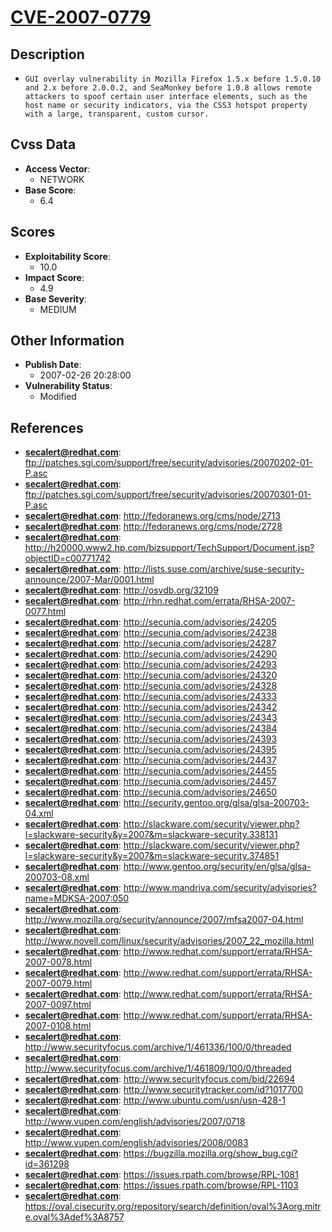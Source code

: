 
# [CVE-2007-0779](https://cve.mitre.org/cgi-bin/cvename.cgi?name=CVE-2007-0779)

## Description

- `GUI overlay vulnerability in Mozilla Firefox 1.5.x before 1.5.0.10 and 2.x before 2.0.0.2, and SeaMonkey before 1.0.8 allows remote attackers to spoof certain user interface elements, such as the host name or security indicators, via the CSS3 hotspot property with a large, transparent, custom cursor.`

## Cvss Data

- **Access Vector**:
  - NETWORK
- **Base Score**:
  - 6.4

## Scores

- **Exploitability Score**:
  - 10.0
- **Impact Score**:
  - 4.9
- **Base Severity**:
  - MEDIUM

## Other Information

- **Publish Date**:
  - 2007-02-26 20:28:00
- **Vulnerability Status**:
  - Modified

## References

- **secalert@redhat.com**: ftp://patches.sgi.com/support/free/security/advisories/20070202-01-P.asc
- **secalert@redhat.com**: ftp://patches.sgi.com/support/free/security/advisories/20070301-01-P.asc
- **secalert@redhat.com**: http://fedoranews.org/cms/node/2713
- **secalert@redhat.com**: http://fedoranews.org/cms/node/2728
- **secalert@redhat.com**: http://h20000.www2.hp.com/bizsupport/TechSupport/Document.jsp?objectID=c00771742
- **secalert@redhat.com**: http://lists.suse.com/archive/suse-security-announce/2007-Mar/0001.html
- **secalert@redhat.com**: http://osvdb.org/32109
- **secalert@redhat.com**: http://rhn.redhat.com/errata/RHSA-2007-0077.html
- **secalert@redhat.com**: http://secunia.com/advisories/24205
- **secalert@redhat.com**: http://secunia.com/advisories/24238
- **secalert@redhat.com**: http://secunia.com/advisories/24287
- **secalert@redhat.com**: http://secunia.com/advisories/24290
- **secalert@redhat.com**: http://secunia.com/advisories/24293
- **secalert@redhat.com**: http://secunia.com/advisories/24320
- **secalert@redhat.com**: http://secunia.com/advisories/24328
- **secalert@redhat.com**: http://secunia.com/advisories/24333
- **secalert@redhat.com**: http://secunia.com/advisories/24342
- **secalert@redhat.com**: http://secunia.com/advisories/24343
- **secalert@redhat.com**: http://secunia.com/advisories/24384
- **secalert@redhat.com**: http://secunia.com/advisories/24393
- **secalert@redhat.com**: http://secunia.com/advisories/24395
- **secalert@redhat.com**: http://secunia.com/advisories/24437
- **secalert@redhat.com**: http://secunia.com/advisories/24455
- **secalert@redhat.com**: http://secunia.com/advisories/24457
- **secalert@redhat.com**: http://secunia.com/advisories/24650
- **secalert@redhat.com**: http://security.gentoo.org/glsa/glsa-200703-04.xml
- **secalert@redhat.com**: http://slackware.com/security/viewer.php?l=slackware-security&y=2007&m=slackware-security.338131
- **secalert@redhat.com**: http://slackware.com/security/viewer.php?l=slackware-security&y=2007&m=slackware-security.374851
- **secalert@redhat.com**: http://www.gentoo.org/security/en/glsa/glsa-200703-08.xml
- **secalert@redhat.com**: http://www.mandriva.com/security/advisories?name=MDKSA-2007:050
- **secalert@redhat.com**: http://www.mozilla.org/security/announce/2007/mfsa2007-04.html
- **secalert@redhat.com**: http://www.novell.com/linux/security/advisories/2007_22_mozilla.html
- **secalert@redhat.com**: http://www.redhat.com/support/errata/RHSA-2007-0078.html
- **secalert@redhat.com**: http://www.redhat.com/support/errata/RHSA-2007-0079.html
- **secalert@redhat.com**: http://www.redhat.com/support/errata/RHSA-2007-0097.html
- **secalert@redhat.com**: http://www.redhat.com/support/errata/RHSA-2007-0108.html
- **secalert@redhat.com**: http://www.securityfocus.com/archive/1/461336/100/0/threaded
- **secalert@redhat.com**: http://www.securityfocus.com/archive/1/461809/100/0/threaded
- **secalert@redhat.com**: http://www.securityfocus.com/bid/22694
- **secalert@redhat.com**: http://www.securitytracker.com/id?1017700
- **secalert@redhat.com**: http://www.ubuntu.com/usn/usn-428-1
- **secalert@redhat.com**: http://www.vupen.com/english/advisories/2007/0718
- **secalert@redhat.com**: http://www.vupen.com/english/advisories/2008/0083
- **secalert@redhat.com**: https://bugzilla.mozilla.org/show_bug.cgi?id=361298
- **secalert@redhat.com**: https://issues.rpath.com/browse/RPL-1081
- **secalert@redhat.com**: https://issues.rpath.com/browse/RPL-1103
- **secalert@redhat.com**: https://oval.cisecurity.org/repository/search/definition/oval%3Aorg.mitre.oval%3Adef%3A8757
